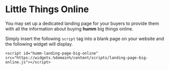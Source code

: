 # Little Things Online

You may set up a dedicated landing page for your buyers to provide them with all the information about buying **humm** big things online.

Simply insert the following <code>script</code> tag into a blank page on your website and the following widget will display.

```
<script id="humm-landing-page-big-online" src="https://widgets.%domain%/content/scripts/landing-page-big-online.js"></script>
```

<br>
<script id="humm-landing-page-big-online" src="https://widgets.%domain%/content/scripts/landing-page-big-online.js"></script>
